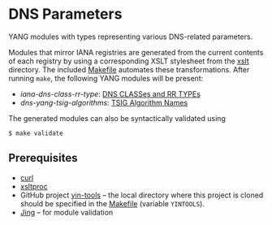 # DNS Parameters

YANG modules with types representing various DNS-related parameters.

Modules that mirror IANA registries are generated from the current contents of each registry by using a corresponding XSLT stylesheet from the [xslt](https://github.com/dns-yang/dns-parameters/tree/master/xslt) directory. The included [Makefile](https://github.com/dns-yang/dns-parameters/blob/master/Makefile) automates these transformations. After running `make`, the following YANG modules will be present:

* _iana-dns-class-rr-type_: [DNS CLASSes and RR TYPEs](https://www.iana.org/assignments/dns-parameters)
* _dns-yang-tsig-algorithms_: [TSIG Algorithm Names](https://www.iana.org/assignments/tsig-algorithm-names)

The generated modules can also be syntactically validated using

``` shell
$ make validate
```

## Prerequisites

* [curl](https://curl.haxx.se/)
* [xsltproc](http://xmlsoft.org/XSLT/xsltproc2.html)
* GitHub project [yin-tools](https://github.com/llhotka/yin-tools) – the local directory where this project is cloned should be specified in the [Makefile](https://github.com/dns-yang/dns-parameters/blob/master/Makefile) (variable `YINTOOLS`).
* [Jing](https://relaxng.org/jclark/jing.html) – for module validation
